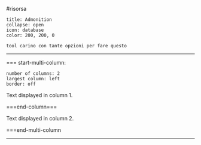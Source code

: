#risorsa 
```ad-note
title: Admonition
collapse: open 
icon: database
color: 200, 200, 0

tool carino con tante opzioni per fare questo  
```

---


=== start-multi-column: <RegionID>  
```column-settings  
number of columns: 2  
largest column: left  
border: off
```

Text displayed in column 1.

===end-column===

Text displayed in column 2.

===end-multi-column

---

<!-- embed code will be here after publishing -->